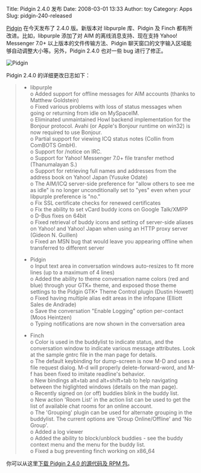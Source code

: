 Title: Pidgin 2.4.0 发布
Date: 2008-03-01 13:33
Author: toy
Category: Apps
Slug: pidgin-240-released

[Pidgin](http://linuxtoy.org/search/pidgin) 在今天发布了 2.4.0
版。新版本对 libpurple 库、Pidgin 及 Finch 都有所改进。比如，libpurple
添加了对 AIM 的离线消息支持、现在支持 Yahoo! Messenger 7.0+
以上版本的文件传输方法、Pidgin
聊天窗口的文字输入区域能够自动调整大小等。另外，Pidgin 2.4.0 也对一些
bug 进行了修正。

![Pidgin](http://i.linuxtoy.org/i/logo/pidgin.png)

Pidgin 2.4.0 的详细更改日志如下：

> * libpurple  
>  o Added support for offline messages for AIM accounts (thanks to
> Matthew Goldstein)  
>  o Fixed various problems with loss of status messages when going or
> returning from idle on MySpaceIM.  
>  o Eliminated unmaintained Howl backend implementation for the Bonjour
> protocol. Avahi (or Apple's Bonjour runtime on win32) is now required
> to use Bonjour.  
>  o Partial support for viewing ICQ status notes (Collin from ComBOTS
> GmbH).  
>  o Support for /notice on IRC.  
>  o Support for Yahoo! Messenger 7.0+ file transfer method
> (Thanumalayan S.)  
>  o Support for retrieving full names and addresses from the address
> book on Yahoo! Japan (Yusuke Odate)  
>  o The AIM/ICQ server-side preference for "allow others to see me as
> idle" is no longer unconditionally set to "yes" even when your
> libpurple preference is "no."  
>  o Fix SSL certificate checks for renewed certificates  
>  o Fix the ability to set vCard buddy icons on Google Talk/XMPP  
>  o D-Bus fixes on 64bit  
>  o Fixed retrieval of buddy icons and setting of server-side aliases
> on Yahoo! and Yahoo! Japan when using an HTTP proxy server (Gideon N.
> Guillen)  
>  o Fixed an MSN bug that would leave you appearing offline when
> transferred to different server
>
> * Pidgin  
>  o Input text area in conversation windows auto-resizes to fit more
> lines (up to a maximum of 4 lines)  
>  o Added the ability to theme conversation name colors (red and blue)
> through your GTK+ theme, and exposed those theme settings to the
> Pidgin GTK+ Theme Control plugin (Dustin Howett)  
>  o Fixed having multiple alias edit areas in the infopane (Elliott
> Sales de Andrade)  
>  o Save the conversation "Enable Logging" option per-contact (Moos
> Heintzen)  
>  o Typing notifications are now shown in the conversation area
>
> * Finch  
>  o Color is used in the buddylist to indicate status, and the
> conversation window to indicate various message attributes. Look at
> the sample gntrc file in the man page for details.  
>  o The default keybinding for dump-screen is now M-D and uses a file
> request dialog. M-d will properly delete-forward-word, and M-f has
> been fixed to imitate readline's behavior.  
>  o New bindings alt+tab and alt+shift+tab to help navigating between
> the higlighted windows (details on the man page).  
>  o Recently signed on (or off) buddies blink in the buddy list.  
>  o New action 'Room List' in the action list can be used to get the
> list of available chat rooms for an online account.  
>  o The 'Grouping' plugin can be used for alternate grouping in the
> buddylist. The current options are 'Group Online/Offline' and 'No
> Group'.  
>  o Added a log viewer  
>  o Added the ability to block/unblock buddies - see the buddy context
> menu and the menu for the buddy list.  
>  o Fixed a bug preventing finch working on x86\_64

你可以从这里[下载 Pidgin 2.4.0 的源代码及 RPM
包](http://pidgin.im/download/)。
